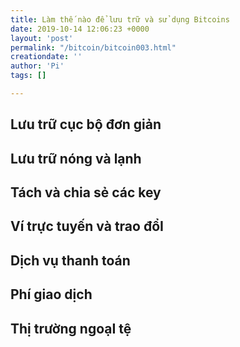 ```yaml
---
title: Làm thế nào để lưu trữ và sử dụng Bitcoins
date: 2019-10-14 12:06:23 +0000
layout: 'post'
permalink: "/bitcoin/bitcoin003.html"
creationdate: ''
author: 'Pi'
tags: []

---
```


## Lưu trữ cục bộ đơn giản

## Lưu trữ nóng và lạnh

## Tách và chia sẻ các key

## Ví trực tuyến và trao đổI

## Dịch vụ thanh toán

## Phí giao dịch

## Thị trường ngoạI tệ